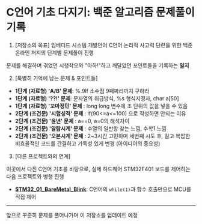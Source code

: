 # C언어 기초 다지기: 백준 알고리즘 문제풀이 기록

1. [저장소의 목표]
임베디드 시스템 개발언어 C언어 논리적 사고력 단련을 위한 백준 온라인 저지의 단계별 문제풀이 진행

문제를 해결하며 겪었던 시행착오와 "아하!"하고 깨달았던 포인트들을 기록하는 **일지**

2. [특별히 기억에 남는 문제 & 포인트들]
-   **1단계 (자료형) 'A/B' 문제**: %.9lf 소수점 9째짜리까지 구하라
-   **1단계 (자료형) '??!' 문제**: 문자열의 취급방식, %s 형식지정자, char a[50] 
-   **1단계 (자료형) '꼬마정민' 문제** : long long 변수에 조 단위의 값을 넣을 수 있음
-   **2단계 (조건문) '시험성적' 문제** : if(90<=a<=100) 으로 작성하면 안되는 이유 
-   **2단계 (조건문) '윤년' 문제** : a==0, a=0의 해석차이
-   **2단계 (조건문) '알람시계' 문제** : 수열의 일반항 찾는 느낌, 수학1 느낌
-   **2단계 (조건문) '오븐시계' 문제** : 2~3시간 고민하며 세번째 시도 후, 길고 복잡한 비효율적인 코드를 간결하고 가독성 있게 변경 (아이디어의 중요성)

3. [다른 프로젝트와의 연계]

이곳에서 다진 C언어 기초를 바탕으로, 실제 하드웨어 STM32F401 보드를 제어하는 다음 프로젝트와 병행 진행

-   **[STM32_01_BareMetal_Blink](https://github.com/sueon-git/STM32_01_BareMetal_Blink)**: C언어의 `while(1)`과 함수 호출만으로 MCU를 직접 제어


---

앞으로 꾸준히 문제를 풀어나가며 이 저장소를 업데이트 예정